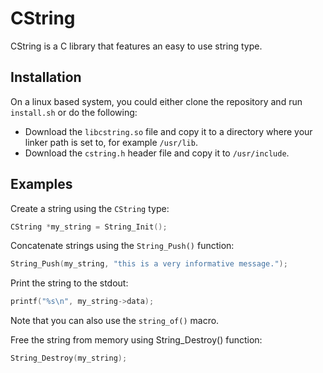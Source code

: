 # CString
CString is a C library that features an easy to use string type.

## Installation
On a linux based system, you could either clone the repository and run `install.sh` or do the following:
* Download the `libcstring.so` file and copy it to a directory where your linker path is set to, for example `/usr/lib`.
* Download the `cstring.h` header file and copy it to `/usr/include`.

## Examples
Create a string using the `CString` type:
```c
CString *my_string = String_Init();
```
Concatenate strings using the `String_Push()` function:
```c
String_Push(my_string, "this is a very informative message.");
```
Print the string to the stdout:
```c
printf("%s\n", my_string->data);
```
Note that you can also use the `string_of()` macro.

Free the string from memory using String_Destroy() function:
```c
String_Destroy(my_string);
```